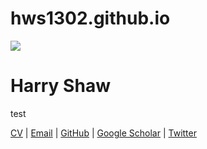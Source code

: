 # hws1302.github.io

<!DOCTYPE html>
<html>
	<head>
		<base target="_blank">
		<link rel="shortcut icon" type="image/x-icon" href="favicon.ico?">
		<link rel="stylesheet" type="text/css" href="styles.css">
		<link rel="stylesheet" href="https://fonts.googleapis.com/css?family=Inter|Inter:400,500">
		<meta charset="utf-8">
		<meta name="viewport" content="width=device-width, initial-scale=1">
	</head>
	<body>
		<div class="image-cropper">
			<img src="#">
		</div>
		<h1>Harry Shaw</h1>
		<article align="justify">
			<p>
       test
			</p>
		</article>
		<footer>
			<a href="#">CV</a> |
			<a href="#">Email</a> |
			<a href="#">GitHub</a> |
			<a href="">Google Scholar</a> |
       <a href="">Twitter</a>
		</footer>
	</body>
</html>
